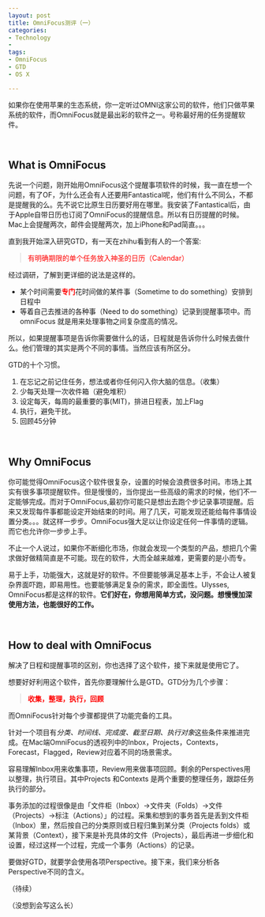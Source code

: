 ```yaml
---
layout: post
title: OmniFocus测评（一）
categories: 
- Technology
- 
tags:
- OmniFocus
- GTD
- OS X

---
```

如果你在使用苹果的生态系统，你一定听过OMNI这家公司的软件，他们只做苹果系统的软件，而OmniFocus就是最出彩的软件之一。号称最好用的任务提醒软件。

<br /> 

## What is **OmniFocus**

先说一个问题，刚开始用OmniFocus这个提醒事项软件的时候，我一直在想一个问题，有了OF，为什么还会有人还要用Fantastical呢，他们有什么不同么，不都是提醒我的么。先不说它比原生日历要好用在哪里。我安装了Fantastical后，由于Apple自带日历也订阅了OmniFocus的提醒信息。所以有日历提醒的时候。Mac上会提醒两次，邮件会提醒两次，加上iPhone和Pad简直。。。
<!--more-->

直到我开始深入研究GTD，有一天在zhihu看到有人的一个答案:
> <font color="red">有明确期限的单个任务放入神圣的日历（Calendar）</font>

经过调研，了解到更详细的说法是这样的。
- 某个时间需要<font color="red">**专门**</font>花时间做的某件事（Sometime to do something）安排到日程中
- 等着自己去推进的各种事（Need to do something）记录到提醒事项中。而omniFocus 就是用来处理事物之间复杂度高的情况。

所以，如果提醒事项是告诉你需要做什么的话，日程就是告诉你什么时候去做什么。他们管理的其实是两个不同的事情。当然应该有所区分。

GTD的十个习惯。
1. 在忘记之前记住任务，想法或者你任何闪入你大脑的信息。（收集）
2. 少每天处理一次收件箱（避免堆积）
3.  设定每天，每周的最重要的事(MIT)，排进日程表，加上Flag
4. 执行，避免干扰。
5. 回顾45分钟



<br /> 

## Why **OmniFocus**

你可能觉得OmniFocus这个软件很复杂，设置的时候会浪费很多时间。市场上其实有很多事项提醒软件。但是慢慢的，当你提出一些高级的需求的时候，他们不一定能够完成。而对于OmniFocus,最初你可能只是想出去跑个步记录事项提醒。后来又发现每件事都能设定开始结束的时间。用了几天，可能发现还能给每件事情设置分类。。。就这样一步步。OmniFocus强大足以让你设定任何一件事情的逻辑。而它也允许你一步步上手。

不止一个人说过，如果你不断细化市场，你就会发现一个类型的产品，想把几个需求做好做精简直是不可能。现在的软件，大而全越来越难，更需要的是小而专。

易于上手，功能强大，这就是好的软件。不但要能够满足基本上手，不会让人被复杂界面吓跑，即易用性。也要能够满足复杂的需求，即全面性。Ulysses, OmniFocus都是这样的软件。**它们好在，你想用简单方式，没问题。想慢慢加深使用方法，也能很好的工作。**

<br /> 

## How to deal with **OmniFocus**

解决了日程和提醒事项的区别，你也选择了这个软件，接下来就是使用它了。

想要好好利用这个软件，首先你要理解什么是GTD。GTD分为几个步骤：
> <font color="red"> **收集，整理，执行，回顾** </font>


而OmniFocus针对每个步骤都提供了功能完备的工具。

针对一个项目有*分类、时间线、完成度、截至日期、执行对象*这些条件来推进完成。在Mac端OmniFocus的透视列中的Inbox，Projects，Contexts，Forecast，Flagged，Review对应着不同的场景需求。

容易理解Inbox用来收集事项，Review用来做事项回顾。剩余的Perspectives用以整理，执行项目。其中Projects 和Contexts 是两个重要的整理任务，跟踪任务执行的部分。

事务添加的过程很像是由「文件柜（Inbox）→文件夹（Folds）→文件（Projects）→标注（Actions）」的过程。采集和想到的事务首先是丢到文件柜（Inbox）里，然后按自己的分类原则或日程归集到某分类（Projects folds）或某背景（Context），接下来是补充具体的文件（Projects），最后再进一步细化和设置，经过这样一个过程，完成一个事务（Actions）的记录。

要做好GTD，就要学会使用各项Perspective。接下来，我们来分析各Perspective不同的含义。


（待续）

（没想到会写这么长）
